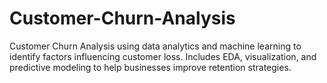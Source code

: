 # Customer-Churn-Analysis
Customer Churn Analysis using data analytics and machine learning to identify factors influencing customer loss. Includes EDA, visualization, and predictive modeling to help businesses improve retention strategies.
